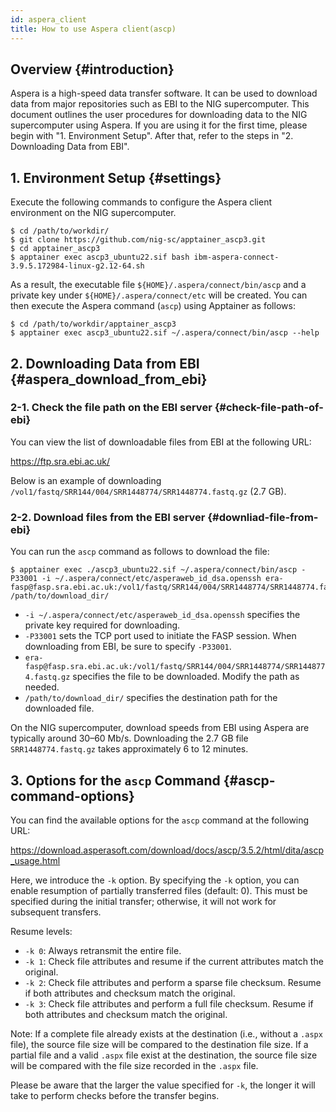 ```yaml
---
id: aspera_client
title: How to use Aspera client(ascp)
---
```


## Overview {#introduction}

Aspera is a high-speed data transfer software.
It can be used to download data from major repositories such as EBI to the NIG supercomputer.
This document outlines the user procedures for downloading data to the NIG supercomputer using Aspera.
If you are using it for the first time, please begin with "1. Environment Setup".
After that, refer to the steps in "2. Downloading Data from EBI".


## 1. Environment Setup {#settings}

Execute the following commands to configure the Aspera client environment on the NIG supercomputer.

```
$ cd /path/to/workdir/
$ git clone https://github.com/nig-sc/apptainer_ascp3.git
$ cd apptainer_ascp3
$ apptainer exec ascp3_ubuntu22.sif bash ibm-aspera-connect-3.9.5.172984-linux-g2.12-64.sh
```

As a result, the executable file `${HOME}/.aspera/connect/bin/ascp` and a private key under `${HOME}/.aspera/connect/etc` will be created.
You can then execute the Aspera command (`ascp`) using Apptainer as follows:

```
$ cd /path/to/workdir/apptainer_ascp3
$ apptainer exec ascp3_ubuntu22.sif ~/.aspera/connect/bin/ascp --help
```


## 2. Downloading Data from EBI {#aspera_download_from_ebi}

### 2-1. Check the file path on the EBI server {#check-file-path-of-ebi}

You can view the list of downloadable files from EBI at the following URL:

https://ftp.sra.ebi.ac.uk/

Below is an example of downloading `/vol1/fastq/SRR144/004/SRR1448774/SRR1448774.fastq.gz` (2.7 GB).

### 2-2. Download files from the EBI server {#downliad-file-from-ebi}

You can run the `ascp` command as follows to download the file:

```
$ apptainer exec ./ascp3_ubuntu22.sif ~/.aspera/connect/bin/ascp -P33001 -i ~/.aspera/connect/etc/asperaweb_id_dsa.openssh era-fasp@fasp.sra.ebi.ac.uk:/vol1/fastq/SRR144/004/SRR1448774/SRR1448774.fastq.gz /path/to/download_dir/
```

- `-i ~/.aspera/connect/etc/asperaweb_id_dsa.openssh` specifies the private key required for downloading.
- `-P33001` sets the TCP port used to initiate the FASP session. When downloading from EBI, be sure to specify `-P33001`.
- `era-fasp@fasp.sra.ebi.ac.uk:/vol1/fastq/SRR144/004/SRR1448774/SRR1448774.fastq.gz` specifies the file to be downloaded. Modify the path as needed.
- `/path/to/download_dir/` specifies the destination path for the downloaded file.

On the NIG supercomputer, download speeds from EBI using Aspera are typically around 30–60 Mb/s.
Downloading the 2.7 GB file `SRR1448774.fastq.gz` takes approximately 6 to 12 minutes.


## 3. Options for the `ascp` Command {#ascp-command-options}

You can find the available options for the `ascp` command at the following URL:

https://download.asperasoft.com/download/docs/ascp/3.5.2/html/dita/ascp_usage.html

Here, we introduce the `-k` option.
By specifying the `-k` option, you can enable resumption of partially transferred files (default: 0).
This must be specified during the initial transfer; otherwise, it will not work for subsequent transfers.

Resume levels:
- `-k 0`: Always retransmit the entire file.
- `-k 1`: Check file attributes and resume if the current attributes match the original.
- `-k 2`: Check file attributes and perform a sparse file checksum. Resume if both attributes and checksum match the original.
- `-k 3`: Check file attributes and perform a full file checksum. Resume if both attributes and checksum match the original.

Note:
If a complete file already exists at the destination (i.e., without a `.aspx` file), the source file size will be compared to the destination file size.
If a partial file and a valid `.aspx` file exist at the destination, the source file size will be compared with the file size recorded in the `.aspx` file.

Please be aware that the larger the value specified for `-k`, the longer it will take to perform checks before the transfer begins.


